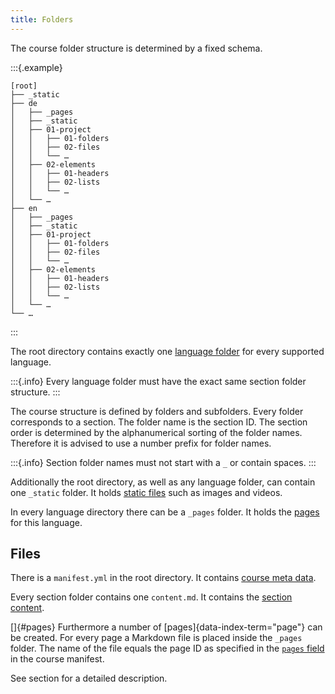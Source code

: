 ```yaml
---
title: Folders
---
```


The course folder structure is determined by a fixed schema.

:::{.example}
```
[root]
├── _static
├── de
│   ├── _pages
│   ├── _static
│   ├── 01-project
│   │   ├── 01-folders
│   │   ├── 02-files
│   │   └── …
│   ├── 02-elements
│   │   ├── 01-headers
│   │   ├── 02-lists
│   │   └── …
│   └── …
├── en
│   ├── _pages
│   ├── _static
│   ├── 01-project
│   │   ├── 01-folders
│   │   ├── 02-files
│   │   └── …
│   ├── 02-elements
│   │   ├── 01-headers
│   │   ├── 02-lists
│   │   └── …
│   └── …
└── …
```
:::

The root directory contains exactly one
[language folder](/section/01-project/03-languages) for every supported
language.

:::{.info}
Every language folder must have the exact same section folder structure.
:::

The course structure is defined by folders and subfolders. Every folder
corresponds to a section. The folder name is the section ID. The section order
is determined by the alphanumerical sorting of the folder names. Therefore
it is advised to use a number prefix for folder names.

:::{.info}
Section folder names must not start with a `_` or contain spaces.
:::

Additionally the root directory, as well as any language folder, can contain
one `_static` folder. It holds [static files](/section/02-elements/07-media)
such as images and videos.

In every language directory there can be a `_pages` folder. It holds the
[pages](/section/01-project/02-files/01-manifest#pages) for this language.

## Files

There is a `manifest.yml` in the root directory. It contains
[course meta data](/section/01-project/02-files/01-manifest).

Every section folder contains one `content.md`. It contains the
[section content](/section/01-project/02-files/02-content).

[]{#pages} Furthermore a number of [pages]{data-index-term="page"} can be
created. For every page a Markdown file is placed inside the `_pages` folder.
The name of the file equals the page ID as specified in the
[`pages` field](/section/01-project/02-files/01-manifest#pages) in the course
manifest.

See section [](/section/01-project/02-files/02-content) for a detailed
description.
